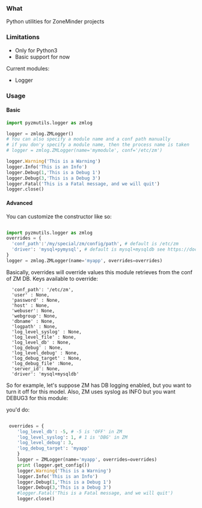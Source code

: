 ### What

Python utilities for ZoneMinder projects

### Limitations
* Only for Python3
* Basic support for now

Current modules:
* Logger

### Usage

#### Basic
```python
import pyzmutils.logger as zmlog

logger = zmlog.ZMLogger()
# You can also specify a module name and a conf path manually
# if you don'y specify a module name, then the process name is taken
# logger = zmlog.ZMLogger(name='mymodule', conf='/etc/zm')

logger.Warning('This is a Warning')
logger.Info('This is an Info')
logger.Debug(1,'This is a Debug 1')
logger.Debug(3,'This is a Debug 3')
logger.Fatal('This is a Fatal message, and we will quit')
logger.close()
```

#### Advanced

You can customize the constructor like so:

```python

import pyzmutils.logger as zmlog
overrides = {
  'conf_path':'/my/special/zm/config/path', # default is /etc/zm
  'driver': 'mysql+pymysql', # default is mysql+mysqldb see https://docs.sqlalchemy.org/en/13/dialects/mysql.html
}
logger = zmlog.ZMLogger(name='myapp', overrides=overrides)
```

Basically, overrides will override values this module retrieves from the conf of ZM DB. Keys available to override:

```
  'conf_path': '/etc/zm',
  'user' : None,
  'password' : None,
  'host' : None,
  'webuser': None,
  'webgroup': None,
  'dbname' : None,
  'logpath' : None,
  'log_level_syslog' : None,
  'log_level_file' : None,
  'log_level_db' : None,
  'log_debug' : None,
  'log_level_debug' : None,
  'log_debug_target' : None,
  'log_debug_file' :None,
  'server_id': None,
  'driver': 'mysql+mysqldb'
```

So for example, let's suppose ZM has DB logging enabled, but you want to turn it off for this model. Also, ZM uses syslog as INFO but you want DEBUG3 for this module:

you'd do:

```python

 overrides = {
    'log_level_db': -5, # -5 is 'OFF' in ZM
    'log_level_syslog': 1, # 1 is 'DBG' in ZM
    'log_level_debug': 3,
    'log_debug_target': 'myapp'
    }
    logger = ZMLogger(name='myapp', overrides=overrides)
    print (logger.get_config())
    logger.Warning('This is a Warning')
    logger.Info('This is an Info')
    logger.Debug(1,'This is a Debug 1')
    logger.Debug(3,'This is a Debug 3')
    #logger.Fatal('This is a Fatal message, and we will quit')
    logger.close()
```
